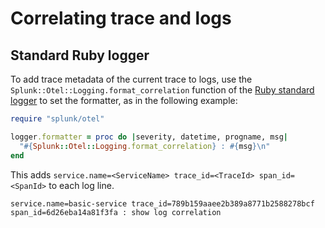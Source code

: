 # Correlating trace and logs

## Standard Ruby logger

To add trace metadata of the current trace to logs, use the
`Splunk::Otel::Logging.format_correlation` function of the 
[Ruby standard logger](https://ruby-doc.org/stdlib-3.1.1/libdoc/logger/rdoc/Logger.html)
to set the formatter, as in the following example:

``` ruby
require "splunk/otel"

logger.formatter = proc do |severity, datetime, progname, msg|  
  "#{Splunk::Otel::Logging.format_correlation} : #{msg}\n"
end
```

This adds `service.name=<ServiceName> trace_id=<TraceId> span_id=<SpanId>` to each log line.

```
service.name=basic-service trace_id=789b159aaee2b389a8771b2588278bcf
span_id=6d26eba14a81f3fa : show log correlation
```
